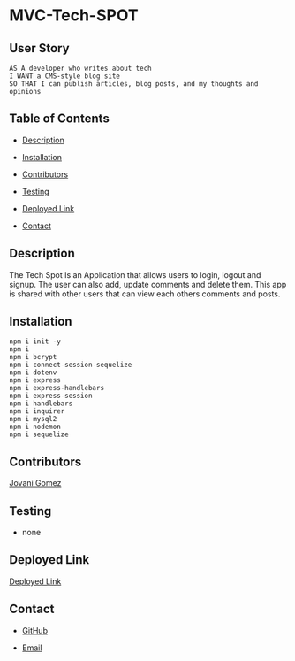 # MVC-Tech-SPOT

## User Story
```
AS A developer who writes about tech
I WANT a CMS-style blog site
SO THAT I can publish articles, blog posts, and my thoughts and opinions
```

## Table of Contents 
- [Description](#description)

- [Installation](#installation)

- [Contributors](#contributors)

- [Testing](#testing)

- [Deployed Link](#deployed-link)

- [Contact](#contact)

## Description
The Tech Spot Is an Application that allows users to login, logout and signup. The user can also add, update comments and delete them. This app is shared with other users that can view each others comments and posts.
## Installation 
```Terminal Commands
npm i init -y
npm i
npm i bcrypt
npm i connect-session-sequelize
npm i dotenv
npm i express
npm i express-handlebars
npm i express-session
npm i handlebars
npm i inquirer
npm i mysql2
npm i nodemon
npm i sequelize
 ```

  
## Contributors 
  [Jovani Gomez](https://github.com/jovanigomez?tab=repositories)

## Testing 
 * none
## Deployed Link
 [Deployed Link](https://mvc-tech-spot.herokuapp.com/)
## Contact
 * [GitHub](https://github.com/jovanigomez?tab=repositories)

 * [Email](jovani.gomez@gmail.com)
